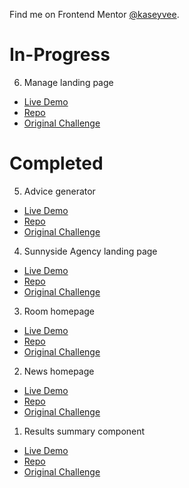 Find me on Frontend Mentor [@kaseyvee](https://www.frontendmentor.io/profile/kaseyvee).

# In-Progress
6. Manage landing page
- [Live Demo](https://kaseyvee.github.io/manage-landing/)
- [Repo](https://github.com/kaseyvee/manage-landing)
- [Original Challenge](https://www.frontendmentor.io/challenges/manage-landing-page-SLXqC6P5)

# Completed

5. Advice generator
- [Live Demo](https://kaseyvee.github.io/advice-generator/)
- [Repo](https://github.com/kaseyvee/advice-generator)
- [Original Challenge](https://www.frontendmentor.io/challenges/advice-generator-app-QdUG-13db)

4. Sunnyside Agency landing page
- [Live Demo](https://kaseyvee.github.io/sunnyside-landing/)
- [Repo](https://github.com/kaseyvee/sunnyside-landing)
- [Original Challenge](https://www.frontendmentor.io/challenges/sunnyside-agency-landing-page-7yVs3B6ef)

3. Room homepage
- [Live Demo](https://kaseyvee.github.io/room-homepage/)
- [Repo](https://github.com/kaseyvee/room-homepage-css-practice)
- [Original Challenge](https://www.frontendmentor.io/challenges/room-homepage-BtdBY_ENq/hub)

2. News homepage
- [Live Demo](https://kaseyvee.github.io/news-homepage-css-practice/)
- [Repo](https://github.com/kaseyvee/news-homepage-css-practice)
- [Original Challenge](https://www.frontendmentor.io/challenges/news-homepage-H6SWTa1MFl/hub)

1. Results summary component
- [Live Demo](https://kaseyvee.github.io/results-summary-css-practice/)
- [Repo](https://github.com/kaseyvee/results-summary-css-practice)
- [Original Challenge](https://www.frontendmentor.io/challenges/results-summary-component-CE_K6s0maV)
